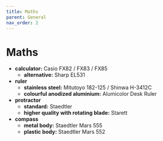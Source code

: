 ```yaml
---
title: Maths
parent: General
nav_order: 2
---
```

# Maths

- **calculator:** Casio FX82 / FX83 / FX85
	- **alternative:** Sharp EL531
- **ruler** 
	- **stainless steel:** Mitutoyo 182-125 / Shinwa H-3412C
	- **colourful anodized aluminium:** Alumicolor Desk Ruler
- **protractor** 
	- **standard:** Staedtler
	- **higher quality with rotating blade:** Starett
- **compass**
	- **metal body:** Staedtler Mars 555
	- **plastic body:** Staedtler Mars 552
